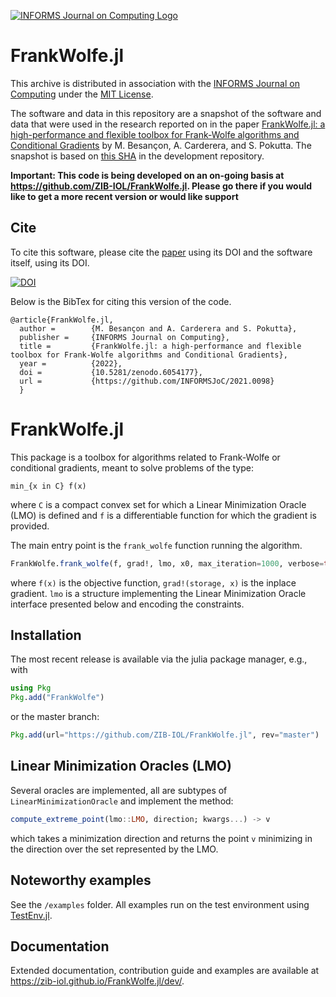 [![INFORMS Journal on Computing Logo](https://INFORMSJoC.github.io/logos/INFORMS_Journal_on_Computing_Header.jpg)](https://pubsonline.informs.org/journal/ijoc)

# FrankWolfe.jl

This archive is distributed in association with the [INFORMS Journal on
Computing](https://pubsonline.informs.org/journal/ijoc) under the [MIT License](LICENSE).

The software and data in this repository are a snapshot of the software and data
that were used in the research reported on in the paper 
[FrankWolfe.jl: a high-performance and flexible toolbox for Frank-Wolfe algorithms and Conditional Gradients](https://arxiv.org/abs/2104.06675) by 
M. Besançon, A. Carderera, and S. Pokutta. The snapshot is based on 
[this SHA](https://github.com/ZIB-IOL/FrankWolfe.jl/commit/f8fbdf9e2074eb72c51aedb9018280bcd930f5f6) 
in the development repository. 

**Important: This code is being developed on an on-going basis at 
https://github.com/ZIB-IOL/FrankWolfe.jl. Please go there if you would like to
get a more recent version or would like support**

## Cite

To cite this software, please cite the [paper](https://doi.org/10.1287/ijoc.2019.0934) using its DOI and the software itself, using its DOI.

[![DOI](https://zenodo.org/badge/457473931.svg)](https://zenodo.org/badge/latestdoi/457473931)

Below is the BibTex for citing this version of the code.

```
@article{FrankWolfe.jl,
  author =        {M. Besançon and A. Carderera and S. Pokutta},
  publisher =     {INFORMS Journal on Computing},
  title =         {FrankWolfe.jl: a high-performance and flexible toolbox for Frank-Wolfe algorithms and Conditional Gradients},
  year =          {2022},
  doi =           {10.5281/zenodo.6054177},
  url =           {https://github.com/INFORMSJoC/2021.0098}
  }  
```

# FrankWolfe.jl

This package is a toolbox for algorithms related to Frank-Wolfe or conditional gradients,
meant to solve problems of the type:

```
min_{x in C} f(x)
```
where `C` is a compact convex set for which a Linear Minimization Oracle (LMO) is defined
and `f` is a differentiable function for which the gradient is provided.

The main entry point is the `frank_wolfe` function running the algorithm.

```julia
FrankWolfe.frank_wolfe(f, grad!, lmo, x0, max_iteration=1000, verbose=true)
```

where `f(x)` is the objective function, `grad!(storage, x)` is the inplace gradient.
`lmo` is a structure implementing the Linear Minimization Oracle interface presented below
and encoding the constraints.

## Installation

The most recent release is available via the julia package manager, e.g., with

```julia
using Pkg
Pkg.add("FrankWolfe")
```

or the master branch:

```julia
Pkg.add(url="https://github.com/ZIB-IOL/FrankWolfe.jl", rev="master")
```

## Linear Minimization Oracles (LMO)

Several oracles are implemented, all are subtypes of `LinearMinimizationOracle`
and implement the method:

```julia
compute_extreme_point(lmo::LMO, direction; kwargs...) -> v
```

which takes a minimization direction and returns the point `v` minimizing in the direction
over the set represented by the LMO.

## Noteworthy examples

See the `/examples` folder. All examples run on the test environment using [TestEnv.jl](https://github.com/JuliaTesting/TestEnv.jl).

## Documentation

Extended documentation, contribution guide and examples are available at https://zib-iol.github.io/FrankWolfe.jl/dev/.
